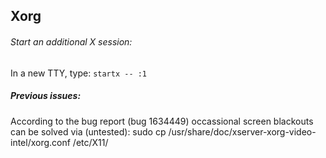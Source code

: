 ## Xorg

###### Start an additional X session:
  In a new TTY, type: `startx -- :1`

##### Previous issues:
  According to the bug report (bug 1634449) occassional screen blackouts can be solved via (untested):
  sudo cp /usr/share/doc/xserver-xorg-video-intel/xorg.conf /etc/X11/
